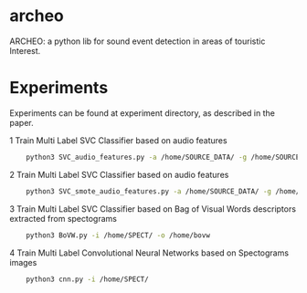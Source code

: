 # archeo
 ARCHEO: a python lib for sound event detection in areas of touristic Interest.

# Experiments
Experiments can be found at experiment directory, as described in the paper.

1 Train Multi Label SVC Classifier based on audio features
```bash
    python3 SVC_audio_features.py -a /home/SOURCE_DATA/ -g /home/SOURCE_LABELS/
```
2 Train Multi Label SVC Classifier based on audio features
```bash
    python3 SVC_smote_audio_features.py -a /home/SOURCE_DATA/ -g /home/SOURCE_LABELS/ -res 2000
```
3 Train Multi Label SVC Classifier based on Bag of Visual Words descriptors extracted from spectograms
```bash
    python3 BoVW.py -i /home/SPECT/ -o /home/bovw
```

4 Train Multi Label Convolutional Neural Networks based on Spectograms images
```bash
    python3 cnn.py -i /home/SPECT/
```

